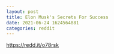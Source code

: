 ```yaml
--- 
layout: post 
title: Elon Musk's Secrets For Success 
date: 2021-06-24 1624564881 
categories: reddit 
--- 
```

https://redd.it/o78rsk